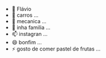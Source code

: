 - 👋 Flávio
- 👀 carros ...
- 🌱 mecanica ...
- 💞️  inha familia ...
- 📫 instagran ...
- 😄 bonfim ...
- ⚡ gosto de comer pastel de frutas ...

<!---
flaviofim/flaviofim is a ✨ special ✨ repository because its `README.md` (this file) appears on your GitHub profile.
You can click the Preview link to take a look at your changes.
--->
